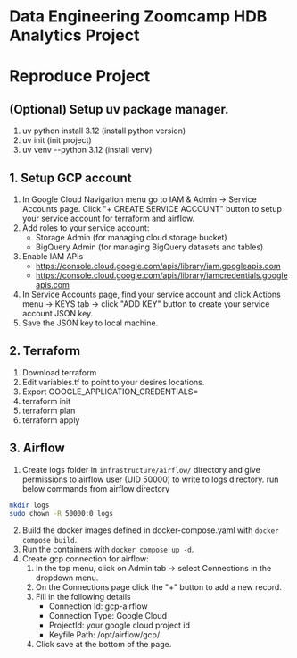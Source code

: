 # Data Engineering Zoomcamp HDB Analytics Project

# Reproduce Project
## (Optional) Setup uv package manager.
1. uv python install 3.12 (install python version)
2. uv init (init project)
3. uv venv --python 3.12 (install venv)


## 1. Setup GCP account
1. In Google Cloud Navigation menu go to IAM & Admin -> Service Accounts page. Click "+ CREATE SERVICE ACCOUNT" button to setup your service account for terraform and airflow.
2. Add roles to your service account:
    * Storage Admin (for managing cloud storage bucket)
    * BigQuery Admin (for managing BigQuery datasets and tables)
3. Enable IAM APIs
    * https://console.cloud.google.com/apis/library/iam.googleapis.com
    * https://console.cloud.google.com/apis/library/iamcredentials.googleapis.com
4. In Service Accounts page, find your service account and click Actions menu -> KEYS tab -> click "ADD KEY" button to create your service account JSON key.
5. Save the JSON key to local machine.

## 2. Terraform
1. Download terraform
2. Edit variables.tf to point to your desires locations.
3. Export GOOGLE_APPLICATION_CREDENTIALS=<path to credentials>
4. terraform init
5. terraform plan
6. terraform apply

## 3. Airflow
1. Create logs folder in `infrastructure/airflow/` directory and give permissions to airflow user (UID 50000) to write to logs directory.
run below commands from airflow directory
```bash
mkdir logs
sudo chown -R 50000:0 logs
```
2. Build the docker images defined in docker-compose.yaml with `docker compose build`.
3. Run the containers with `docker compose up -d`.
4. Create gcp connection for airflow:
    1. In the top menu, click on Admin tab -> select Connections in the dropdown menu.
    2. On the Connections page click the "+" button to add a new record.
    3. Fill in the following details
        * Connection Id: gcp-airflow
        * Connection Type: Google Cloud
        * ProjectId: your google cloud project id
        * Keyfile Path: /opt/airflow/gcp/<json credentials filename>
    4. Click save at the bottom of the page.